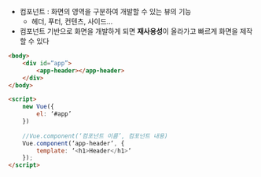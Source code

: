
- 컴포넌트 : 화면의 영역을 구분하여 개발할 수 있는 뷰의 기능
	- 헤더, 푸터, 컨텐츠, 사이드…
- 컴포넌트 기반으로 화면을 개발하게 되면 **재사용성**이 올라가고 빠르게 화면을 제작할 수 있다

```html
<body>
	<div id=“app”>
		<app-header></app-header>
	</div>
</body>

<script>
	new Vue({
		el: ‘#app’
	})
	
	//Vue.component(‘컴포넌트 이름’, 컴포넌트 내용)
	Vue.component(‘app-header‘, {
		template: ‘<h1>Header</h1>‘
	});
</script>
```

